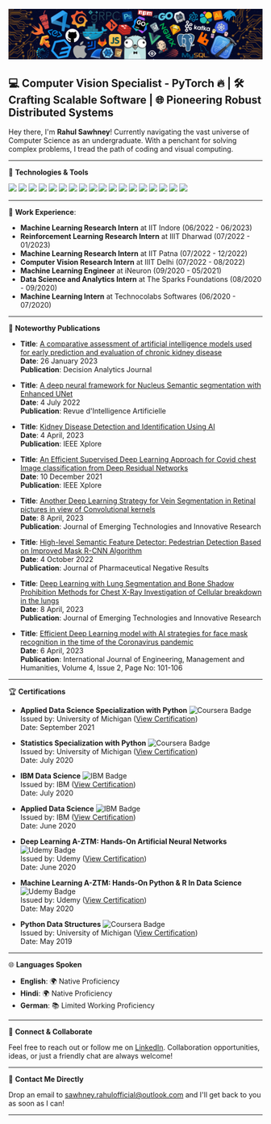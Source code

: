 ![Header Image](https://raw.githubusercontent.com/KevinPatel04/KevinPatel04/master/header.png) 

## 💻 Computer Vision Specialist - PyTorch 🔥 | 🛠️ Crafting Scalable Software | 🌐 Pioneering Robust Distributed Systems

Hey there, I'm **Rahul Sawhney**! Currently navigating the vast universe of Computer Science as an undergraduate. With a penchant for solving complex problems, I tread the path of coding and visual computing.

---

🔧 **Technologies & Tools** 

![](https://img.shields.io/badge/Code-Python-blue?style=flat-square&logo=python)
![](https://img.shields.io/badge/Code-C%2B%2B-blue?style=flat-square&logo=c%2B%2B)
![](https://img.shields.io/badge/Code-Java-red?style=flat-square&logo=java)
![](https://img.shields.io/badge/Framework-PyTorch-orange?style=flat-square&logo=pytorch)
![](https://img.shields.io/badge/Framework-PyTorch--Lightning-blue?style=flat-square&logo=pytorch)
![](https://img.shields.io/badge/Library-Scikit--Learn-success?style=flat-square&logo=scikit-learn)
![](https://img.shields.io/badge/Library-Numpy-informational?style=flat-square&logo=numpy)
![](https://img.shields.io/badge/Library-Pandas-yellow?style=flat-square&logo=pandas)
![](https://img.shields.io/badge/Library-Keras-red?style=flat-square&logo=keras)
![](https://img.shields.io/badge/Library-Matplotlib-purple?style=flat-square&logo=matplotlib)
![](https://img.shields.io/badge/OS-Linux-success?style=flat-square&logo=linux)
![](https://img.shields.io/badge/Tool-Git-red?style=flat-square&logo=git)
![](https://img.shields.io/badge/Platform-GitHub-black?style=flat-square&logo=github)
![](https://img.shields.io/badge/Concept-Data%20Structures-yellowgreen?style=flat-square)
![](https://img.shields.io/badge/Concept-Algorithms-blueviolet?style=flat-square)
![](https://img.shields.io/badge/Concept-Software%20Design-lightgray?style=flat-square)
![](https://img.shields.io/badge/Database-DBMS-yellow?style=flat-square&logo=database)
![](https://img.shields.io/badge/Concept-Networking-orange?style=flat-square&logo=network)


---

💼 **Work Experience**:

- **Machine Learning Research Intern** at IIT Indore (06/2022 - 06/2023)
- **Reinforcement Learning Research Intern** at IIIT Dharwad (07/2022 - 01/2023)
- **Machine Learning Research Intern** at IIT Patna (07/2022 - 12/2022)
- **Computer Vision Research Intern** at IIIT Delhi (07/2022 - 08/2022)
- **Machine Learning Engineer** at iNeuron (09/2020 - 05/2021)
- **Data Science and Analytics Intern** at The Sparks Foundations (08/2020 - 09/2020)
- **Machine Learning Intern** at Technocolabs Softwares (06/2020 - 07/2020)

---

📜 **Noteworthy Publications**

- **Title**: [A comparative assessment of artificial intelligence models used for early prediction and evaluation of chronic kidney disease](https://www.sciencedirect.com/science/article/pii/S2772662223000097)  
  **Date**: 26 January 2023  
  **Publication**: Decision Analytics Journal

- **Title**: [A deep neural framework for Nucleus Semantic segmentation with Enhanced UNet](https://www.iieta.org/journals/ria/paper/10.18280/ria.360316)  
  **Date**: 4 July 2022  
  **Publication**: Revue d'Intelligence Artificielle
  
- **Title**: [Kidney Disease Detection and Identification Using AI](https://ieeexplore.ieee.org/document/10048830)  
  **Date**: 4 April, 2023  
  **Publication**: IEEE Xplore

- **Title**: [An Efficient Supervised Deep Learning Approach for Covid chest Image classification from Deep Residual Networks](https://ieeexplore.ieee.org/document/9633472)  
  **Date**: 10 December 2021  
  **Publication**: IEEE Xplore
  
- **Title**: [Another Deep Learning Strategy for Vein Segmentation in Retinal pictures in view of Convolutional kernels](https://www.jetir.org/view?paper=JETIR2304167)  
  **Date**: 8 April, 2023  
  **Publication**: Journal of Emerging Technologies and Innovative Research

- **Title**: [High-level Semantic Feature Detector: Pedestrian Detection Based on Improved Mask R-CNN Algorithm](https://www.pnrjournal.com/index.php/home/article/view/3486/3514)  
  **Date**: 4 October 2022  
  **Publication**: Journal of Pharmaceutical Negative Results

- **Title**: [Deep Learning with Lung Segmentation and Bone Shadow Prohibition Methods for Chest X-Ray Investigation of Cellular breakdown in the lungs](https://www.jetir.org/view?paper=JETIR2304168)  
  **Date**: 8 April, 2023  
  **Publication**: Journal of Emerging Technologies and Innovative Research

- **Title**: [Efficient Deep Learning model with AI strategies for face mask recognition in the time of the Coronavirus pandemic](https://www.ijemh.com/current-issue.php?issueid=40&title=Efficient%20Deep%20Learning%20model%20with%20AI%20strategies%20for%20face%20mask%20recognition%20in%20the%20time%20of%20the%20Coronavirus%20pandemic#)  
  **Date**: 6 April, 2023  
  **Publication**: International Journal of Engineering, Management and Humanities, Volume 4, Issue 2, Page No: 101-106

---

🏆 **Certifications**

- **Applied Data Science Specialization with Python** ![Coursera Badge](https://img.shields.io/badge/Coursera-0056D2?style=flat-square&logo=coursera)  
  Issued by: University of Michigan ([View Certification](https://www.coursera.org/account/accomplishments/specialization/certificate/5BYT3UDSGSCZ))  
  Date: September 2021
  
- **Statistics Specialization with Python** ![Coursera Badge](https://img.shields.io/badge/Coursera-0056D2?style=flat-square&logo=coursera)  
  Issued by: University of Michigan ([View Certification](https://www.coursera.org/account/accomplishments/specialization/certificate/K2DKVFLQMFXV))  
  Date: July 2020
  
- **IBM Data Science** ![IBM Badge](https://img.shields.io/badge/IBM-0052D4?style=flat-square&logo=ibm)  
  Issued by: IBM ([View Certification](https://www.coursera.org/account/accomplishments/specialization/certificate/WJY2UBN3RL3W))  
  Date: July 2020

- **Applied Data Science** ![IBM Badge](https://img.shields.io/badge/IBM-0052D4?style=flat-square&logo=ibm)  
  Issued by: IBM ([View Certification](https://www.coursera.org/account/accomplishments/specialization/certificate/ZQ9MBBHEQQRN))  
  Date: June 2020
  
- **Deep Learning A-ZTM: Hands-On Artificial Neural Networks** ![Udemy Badge](https://img.shields.io/badge/Udemy-EC5252?style=flat-square&logo=udemy)  
  Issued by: Udemy ([View Certification](https://www.udemy.com/certificate/UC-d87aac15-f5bb-41b9-86b9-a917ec77165b/))  
  Date: June 2020

- **Machine Learning A-ZTM: Hands-On Python & R In Data Science** ![Udemy Badge](https://img.shields.io/badge/Udemy-EC5252?style=flat-square&logo=udemy)  
  Issued by: Udemy ([View Certification](https://udemy-certificate.s3.amazonaws.com/image/UC-20dbeff1-4cff-45ac-b38d-188e95ba73ac.jpg))  
  Date: May 2020
  

- **Python Data Structures** ![Coursera Badge](https://img.shields.io/badge/Coursera-0056D2?style=flat-square&logo=coursera)  
  Issued by: University of Michigan ([View Certification](https://www.coursera.org/account/accomplishments/certificate/CBNBHRK3LBHF))  
  Date: May 2019
  


---


🌐 **Languages Spoken**

- **English**: 🌍 Native Proficiency
- **Hindi**: 🌍 Native Proficiency
- **German**: 📚 Limited Working Proficiency

---

🔗 **Connect & Collaborate** 

Feel free to reach out or follow me on [LinkedIn](https://www.linkedin.com/in/rahul-sawhney-43545615a/). Collaboration opportunities, ideas, or just a friendly chat are always welcome!

---

📧 **Contact Me Directly**

Drop an email to [sawhney.rahulofficial@outlook.com](mailto:sawhney.rahulofficial@outlook.com) and I'll get back to you as soon as I can!

---


